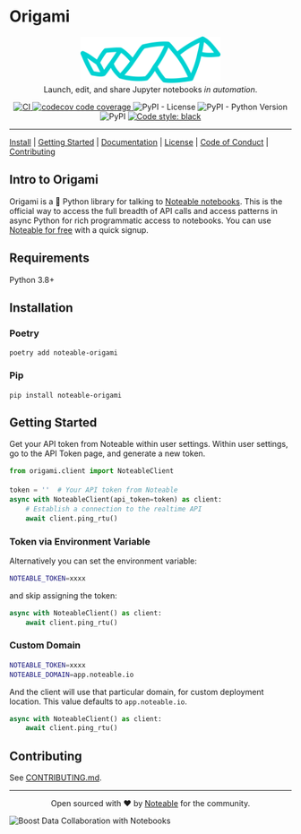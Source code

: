 # Origami

<p align="center">
<img src="docs/papersnake.svg" width="250px" />
<br />
Launch, edit, and share Jupyter notebooks <i>in automation</i>.
</p>

<p align="center">
<a href="https://github.com/noteable-io/origami/actions/workflows/ci.yaml">
    <img src="https://github.com/noteable-io/origami/actions/workflows/ci.yaml/badge.svg" alt="CI" />
</a>
<a href="https://codecov.io/gh/noteable-io/origami" > 
 <img src="https://codecov.io/gh/noteable-io/origami/branch/main/graph/badge.svg" alt="codecov code coverage"/> 
 </a>
<img alt="PyPI - License" src="https://img.shields.io/pypi/l/noteable-origami" />
<img alt="PyPI - Python Version" src="https://img.shields.io/pypi/pyversions/noteable-origami" />
<img alt="PyPI" src="https://img.shields.io/pypi/v/noteable-origami">
<a href="https://github.com/psf/black"><img alt="Code style: black" src="https://img.shields.io/badge/code%20style-black-000000.svg"></a>
</p>

---

[Install](#installation) | [Getting Started](#getting-started) | [Documentation](https://noteable-origami.readthedocs.io) | [License](./LICENSE) | [Code of Conduct](./CODE_OF_CONDUCT.md) | [Contributing](./CONTRIBUTING.md)

<!-- --8<-- [start:intro] -->

## Intro to Origami

Origami is a 🐍 Python library for talking to [Noteable notebooks](https://noteable.io/). This is the official way to access the full breadth of API calls and access patterns in async Python for rich programmatic access to notebooks. You can use [Noteable for free](https://app.noteable.io) with a quick signup.

<!-- --8<-- [end:intro] -->

<!-- --8<-- [start:requirements] -->

## Requirements

Python 3.8+

<!-- --8<-- [end:requirements] -->

<!-- --8<-- [start:install] -->

## Installation

### Poetry

```shell
poetry add noteable-origami
```

### Pip

```shell
pip install noteable-origami
```

<!-- --8<-- [end:install] -->

<!-- --8<-- [start:start] -->

## Getting Started

Get your API token from Noteable within user settings.
Within user settings, go to the API Token page, and generate a new token.

```python
from origami.client import NoteableClient

token = ''  # Your API token from Noteable
async with NoteableClient(api_token=token) as client:
    # Establish a connection to the realtime API
    await client.ping_rtu()
```

### Token via Environment Variable

Alternatively you can set the environment variable:

```bash
NOTEABLE_TOKEN=xxxx
```

and skip assigning the token:

```python
async with NoteableClient() as client:
    await client.ping_rtu()
```

### Custom Domain

```bash
NOTEABLE_TOKEN=xxxx
NOTEABLE_DOMAIN=app.noteable.io
```

And the client will use that particular domain, for custom deployment location. This value defaults to `app.noteable.io`.

```python
async with NoteableClient() as client:
    await client.ping_rtu()
```

<!-- --8<-- [end:start] -->

## Contributing

See [CONTRIBUTING.md](./CONTRIBUTING.md).

---

<p align="center">Open sourced with ❤️ by <a href="https://noteable.io">Noteable</a> for the community.</p>

<img href="https://pages.noteable.io/private-beta-access" src="https://assets.noteable.io/github/2022-07-29/noteable.png" alt="Boost Data Collaboration with Notebooks">
